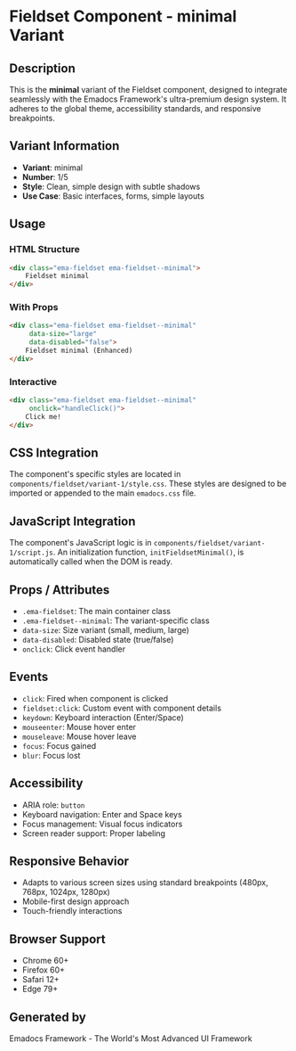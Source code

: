 # Fieldset Component - minimal Variant

## Description
This is the **minimal** variant of the Fieldset component, designed to integrate seamlessly with the Emadocs Framework's ultra-premium design system. It adheres to the global theme, accessibility standards, and responsive breakpoints.

## Variant Information
- **Variant**: minimal
- **Number**: 1/5
- **Style**: Clean, simple design with subtle shadows
- **Use Case**: Basic interfaces, forms, simple layouts

## Usage

### HTML Structure
```html
<div class="ema-fieldset ema-fieldset--minimal">
    Fieldset minimal
</div>
```

### With Props
```html
<div class="ema-fieldset ema-fieldset--minimal" 
     data-size="large" 
     data-disabled="false">
    Fieldset minimal (Enhanced)
</div>
```

### Interactive
```html
<div class="ema-fieldset ema-fieldset--minimal" 
     onclick="handleClick()">
    Click me!
</div>
```

## CSS Integration
The component's specific styles are located in `components/fieldset/variant-1/style.css`. These styles are designed to be imported or appended to the main `emadocs.css` file.

## JavaScript Integration
The component's JavaScript logic is in `components/fieldset/variant-1/script.js`. An initialization function, `initFieldsetMinimal()`, is automatically called when the DOM is ready.

## Props / Attributes
- `.ema-fieldset`: The main container class
- `.ema-fieldset--minimal`: The variant-specific class
- `data-size`: Size variant (small, medium, large)
- `data-disabled`: Disabled state (true/false)
- `onclick`: Click event handler

## Events
- `click`: Fired when component is clicked
- `fieldset:click`: Custom event with component details
- `keydown`: Keyboard interaction (Enter/Space)
- `mouseenter`: Mouse hover enter
- `mouseleave`: Mouse hover leave
- `focus`: Focus gained
- `blur`: Focus lost

## Accessibility
- ARIA role: `button`
- Keyboard navigation: Enter and Space keys
- Focus management: Visual focus indicators
- Screen reader support: Proper labeling

## Responsive Behavior
- Adapts to various screen sizes using standard breakpoints (480px, 768px, 1024px, 1280px)
- Mobile-first design approach
- Touch-friendly interactions

## Browser Support
- Chrome 60+
- Firefox 60+
- Safari 12+
- Edge 79+

## Generated by
Emadocs Framework - The World's Most Advanced UI Framework
